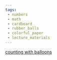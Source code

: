 ```yaml
---
tags:
 - numbers
 - math
 - cardboard
 - rubber_balls
 - colorful_paper
 - lecture_materials
---
```

[counting with balloons](https://www.facebook.com/reel/199048836452466)

